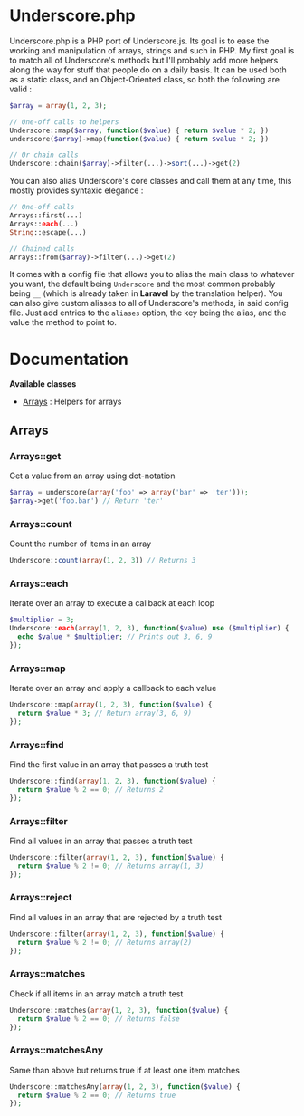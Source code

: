 # Underscore.php

Underscore.php is a PHP port of Underscore.js. Its goal is to ease the working and manipulation of arrays, strings and such in PHP. My first goal is to match all of Underscore's methods but I'll probably add more helpers along the way for stuff that people do on a daily basis.
It can be used both as a static class, and an Object-Oriented class, so both the following are valid :

```php
$array = array(1, 2, 3);

// One-off calls to helpers
Underscore::map($array, function($value) { return $value * 2; })
underscore($array)->map(function($value) { return $value * 2; })

// Or chain calls
Underscore::chain($array)->filter(...)->sort(...)->get(2)
```

You can also alias Underscore's core classes and call them at any time, this mostly provides syntaxic elegance :

```php
// One-off calls
Arrays::first(...)
Arrays::each(...)
String::escape(...)

// Chained calls
Arrays::from($array)->filter(...)->get(2)
```

It comes with a config file that allows you to alias the main class to whatever you want, the default being `Underscore` and the most common probably being `__` (which is already taken in **Laravel** by the translation helper).
You can also give custom aliases to all of Underscore's methods, in said config file. Just add entries to the `aliases` option, the key being the alias, and the value the method to point to.

# Documentation

**Available classes**
- [Arrays][] : Helpers for arrays

## Arrays

### Arrays::get

Get a value from an array using dot-notation

```php
$array = underscore(array('foo' => array('bar' => 'ter')));
$array->get('foo.bar') // Return 'ter'
```

### Arrays::count

Count the number of items in an array

```php
Underscore::count(array(1, 2, 3)) // Returns 3
```

### Arrays::each

Iterate over an array to execute a callback at each loop

```php
$multiplier = 3;
Underscore::each(array(1, 2, 3), function($value) use ($multiplier) {
  echo $value * $multiplier; // Prints out 3, 6, 9
});
```

### Arrays::map

Iterate over an array and apply a callback to each value

```php
Underscore::map(array(1, 2, 3), function($value) {
  return $value * 3; // Return array(3, 6, 9)
});
```

### Arrays::find

Find the first value in an array that passes a truth test

```php
Underscore::find(array(1, 2, 3), function($value) {
  return $value % 2 == 0; // Returns 2
});
```

### Arrays::filter

Find all values in an array that passes a truth test

```php
Underscore::filter(array(1, 2, 3), function($value) {
  return $value % 2 != 0; // Returns array(1, 3)
});
```

### Arrays::reject

Find all values in an array that are rejected by a truth test

```php
Underscore::filter(array(1, 2, 3), function($value) {
  return $value % 2 != 0; // Returns array(2)
});
```

### Arrays::matches

Check if all items in an array match a truth test

```php
Underscore::matches(array(1, 2, 3), function($value) {
  return $value % 2 == 0; // Returns false
});
```

### Arrays::matchesAny

Same than above but returns true if at least one item matches

```php
Underscore::matchesAny(array(1, 2, 3), function($value) {
  return $value % 2 == 0; // Returns true
});
```

[Arrays]: #arrays
